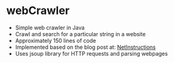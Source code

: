 # webCrawler
<ul>
<li>Simple web crawler in Java</li>
<li>Crawl and search for a particular string in a website</li>
<li>Approximately 150 lines of code</li>
<li>Implemented based on the blog post at: <a href="http://www.netinstructions.com/how-to-make-a-simple-web-crawler-in-java/">NetInstructions</a></li>
<li>Uses jsoup library for HTTP requests and parsing webpages</li>
